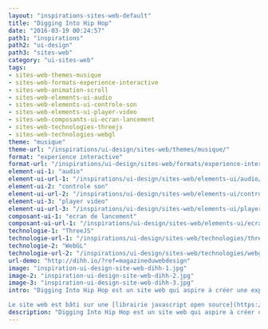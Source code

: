 ```yaml
---
layout: "inspirations-sites-web-default"
title: "Digging Into Hip Hop"
date: "2016-03-19 00:24:57"
path1: "inspirations"
path2: "ui-design"
path3: "sites-web"
category: "ui-sites-web"
tags:
- sites-web-themes-musique
- sites-web-formats-experience-interactive
- sites-web-animation-scroll
- sites-web-elements-ui-audio
- sites-web-elements-ui-controle-son
- sites-web-elements-ui-player-video
- sites-web-composants-ui-ecran-lancement
- sites-web-technologies-threejs
- sites-web-technologies-webgl
theme: "musique"
theme-url: "/inspirations/ui-design/sites-web/themes/musique/"
format: "experience interactive"
format-url: "/inspirations/ui-design/sites-web/formats/experience-interactive/"
element-ui-1: "audio"
element-ui-url-1: "/inspirations/ui-design/sites-web/elements-ui/audio/"
element-ui-2: "controle son"
element-ui-url-2: "/inspirations/ui-design/sites-web/elements-ui/controle-son/"
element-ui-3: "player video"
element-ui-url-3: "/inspirations/ui-design/sites-web/elements-ui/player-video/"
composant-ui-1: "ecran de lancement"
composant-ui-url-1: "/inspirations/ui-design/sites-web/elements-ui/ecran-lancement/"
technologie-1: "ThreeJS"
technologie-url-1: "/inspirations/ui-design/sites-web/technologies/threejs/"
technologie-2: "WebGL"
technologie-url-2: "/inspirations/ui-design/sites-web/technologies/webgl/"
url-demo: "http://dihh.io/?ref=magazineduwebdesign"
image: "inspiration-ui-design-site-web-dihh-1.jpg"
image-2: "inspiration-ui-design-site-web-dihh-2.jpg"
image-3: "inspiration-ui-design-site-web-dihh-3.jpg"
intro: "Digging Into Hip Hop est un site web qui aspire à créer une expérience de [crate digging](http://www.urbandictionary.com/define.php?term=crate+digging) digitale. Il permet de découvrir une sélection de disques en fouillant dans des caisses de vinyles virtuelles, en 3D, et tente de reproduire au maximum une expérience de découverte musicale chez un disquaire.

Le site web est bâti sur une [librairie javascript open source](https://github.com/risq/cratedigger) créée par [Valentin Ledrapier](https://github.com/risq), elle même basée sur [Three.js (WebGL)](http://www.magazineduwebdesign.com/inspirations/ui-design/sites-web/technologies/threejs/)."
description: "Digging Into Hip Hop est un site web qui aspire à créer une expérience de crate digging digitale. Il permet de découvrir une sélection de disques en fouillant dans des caisses de vinyles virtuelles, en 3D."
---
```

